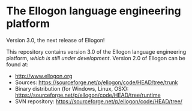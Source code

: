# The Ellogon language engineering platform
Version 3.0, the next release of Ellogon!

This repository contains version 3.0 of the Ellogon language engineering platform, *which is still under development*. Version 2.0 of Ellogon can be found at:

 * http://www.ellogon.org
 * Sources: https://sourceforge.net/p/ellogon/code/HEAD/tree/trunk
 * Binary distribution (for Windows, Linux, OSX): https://sourceforge.net/p/ellogon/code/HEAD/tree/runtime
 * SVN repository: https://sourceforge.net/p/ellogon/code/HEAD/tree/
